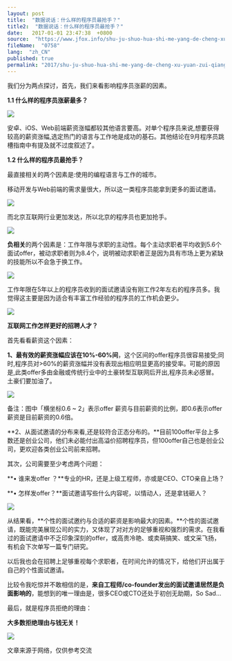 ```yaml
---
layout: post
title:  "数据说话：什么样的程序员最抢手？"
title2:  "数据说话：什么样的程序员最抢手？"
date:   2017-01-01 23:47:38  +0800
source:  "https://www.jfox.info/shu-ju-shuo-hua-shi-me-yang-de-cheng-xu-yuan-zui-qiang-shou.html"
fileName:  "0758"
lang:  "zh_CN"
published: true
permalink: "2017/shu-ju-shuo-hua-shi-me-yang-de-cheng-xu-yuan-zui-qiang-shou.html"
---
```




我们分为两点探讨，首先，我们来看影响程序员涨薪的因素。

**1.1 什么样的程序员涨薪最多？**

![](4fef2c2.png)

安卓、iOS、Web前端薪资涨幅都较其他语言要高。对单个程序员来说,想要获得较高的薪资涨幅,选定热门的语言与工作地是成功的基石。其他结论在9月程序员跳槽指南中有提及就不过度叙述了。

**1.2 什么样的程序员最抢手？**

最直接相关的两个因素是:使用的编程语言与工作的城市。

移动开发与Web前端的需求量很大，所以这一类程序员能拿到更多的面试邀请。

![](fc7d104.png)

而北京互联网行业更加发达，所以北京的程序员也更加抢手。

![](c6fde0a.png)

**负相关**的两个因素是：工作年限与求职的主动性。每个主动求职者平均收到5.6个面试offer，被动求职者则为8.4个，说明被动求职者正是因为具有市场上更为紧缺的技能所以不会急于换工作。

![](3a4a9ae.png)

工作年限在5年以上的程序员收到的面试邀请没有刚工作2年左右的程序员多。我觉得这主要是因为适合有丰富工作经验的程序员的工作机会更少。

![](614384a.png)

**互联网工作怎样更好的招聘人才？**

首先看看薪资这个因素：

**1、最有效的薪资涨幅应该在10%-60%间**，这个区间的offer程序员很容易接受;同时,程序员对>60%的薪资涨幅并没有表现出相应明显更高的接受率。可能的原因是,此类offer多由金融或传统行业中的土豪转型互联网后开出,程序员未必感冒。 土豪们要加油了。

![](ba4af47.png)

备注：图中「横坐标0.6 ~ 2」表示offer 薪资与目前薪资的比例，即0.6表示offer 薪资是目前薪资的0.6倍。

**2、从面试邀请的分布来看,还是较符合正态分布的。**目前100offer平台上多数还是创业公司，他们未必能付出高溢价招聘程序员，但100offer自己也是创业公司，更欢迎各类创业公司前来招聘。

其次，公司需要至少考虑两个问题：

**• 谁来发offer ？**专业的HR，还是上级工程师，亦或是CEO、CTO亲自上场？

**• 怎样发offer？**面试邀请写些什么内容呢，以情动人，还是拿钱砸人？

![](5eeb01a.png)

从结果看，**个性的面试邀约与合适的薪资是影响最大的因素。**个性的面试邀请，既能完美展现公司的实力，又体现了对对方的足够重视和强烈的需求。在我看过的面试邀请中不乏印象深刻的offer，或高贵冷艳、或卖萌搞笑、或文采飞扬，有机会下次单写一篇专门研究。

以后我也会在招聘上足够重视每个求职者，在时间允许的情况下，给他们开出属于自己的个性面试邀请。

比较令我吃惊并不敢相信的是，**来自工程师/co-founder发出的面试邀请居然是负面影响的**，能想到的唯一理由是，很多CEO或CTO还处于初创无助期，So Sad…

最后，就是程序员拒绝的理由：

**大多数拒绝理由与钱无关！**

![](54ba432.png)

文章来源于网络，仅供参考交流
